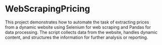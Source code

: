 # WebScrapingPricing
This project demonstrates how to automate the task of extracting prices from a dynamic website using Selenium for web scraping and Pandas for data processing. The script collects data from the website, handles dynamic content, and structures the information for further analysis or reporting.

